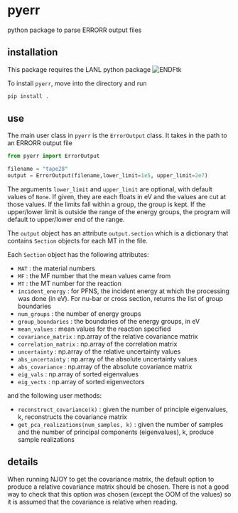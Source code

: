 # pyerr
python package to parse ERRORR output files

## installation

This package requires the LANL python package ![ENDFtk](https://github.com/njoy/ENDFtk)

To install `pyerr`, move into the directory and run

```bash
pip install .
```

## use

The main user class in `pyerr` is the `ErrorOutput` class. It takes in the path to an ERRORR output file

```python
from pyerr import ErrorOutput

filename = "tape28"
output = ErrorOutput(filename,lower_limit=1e5, upper_limit=2e7)
```

The arguments `lower_limit` and `upper_limit` are optional, with default values of `None`. If given, they are each floats in eV and the values are cut at those values. If the limits fall within a group, the group is kept. If the upper/lower limit is outside the range of the energy groups, the program will default to upper/lower end of the range.
 
The `output` object has an attribute `output.section` which is a dictionary that contains `Section` objects for each MT in the file.

Each `Section` object has the following attributes:

- `MAT` : the material numbers
- `MF` : the MF number that the mean values came from 
- `MT` : the MT number for the reaction
- `incident_energy` : for PFNS, the incident energy at which the processing was done (in eV). For nu-bar or cross section, returns the list of group boundaries
- `num_groups` : the number of energy groups
- `group_boundaries` : the boundaries of the energy groups, in eV
- `mean_values` : mean values for the reaction specified
- `covariance_matrix` : np.array of the relative covariance matrix
- `correlation_matrix` : np.array of the correlation matrix
- `uncertainty` : np.array of the relative uncertainty values 
- `abs_uncertainty` : np.array of the absolute uncertainty values 
- `abs_covariance` : np.array of the absolute covariance matrix
- `eig_vals` : np.array of sorted eigenvalues
- `eig_vects` : np.array of sorted eigenvectors

and the following user methods:

- `reconstruct_covariance(k)` : given the number of principle eigenvalues, k, reconstructs the covariance matrix
- `get_pca_realizations(num_samples, k)` : given the number of samples and the number of principal components (eigenvalues), k, produce sample realizations


## details

When running NJOY to get the covariance matrix, the default option to produce a relative covariance matrix should be chosen. There is not a good way to check that this option was chosen (except the OOM of the values) so it is assumed that the covariance is relative when reading.